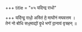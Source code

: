 +++
title = "०५ यदिन्द्र राधो"

+++
यदि॑न्द्र॒ राधो॒ अस्ति॑ ते॒ माघो॑नं मघवत्तम ।  
तेन॑ नो बोधि सध॒माद्यो॑ वृ॒धे भगो॑ दा॒नाय॑ वृत्रहन् ॥